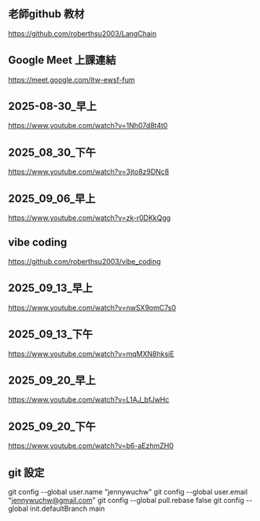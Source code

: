 ## 老師github 教材
https://github.com/roberthsu2003/LangChain

## Google Meet 上課連結
https://meet.google.com/itw-ewsf-fum

## 2025-08-30_早上
https://www.youtube.com/watch?v=1Nh07d8t4t0


## 2025_08_30_下午
https://www.youtube.com/watch?v=3jto8z9DNc8

## 2025_09_06_早上
https://www.youtube.com/watch?v=zk-r0DKkQgg

## vibe coding
https://github.com/roberthsu2003/vibe_coding


## 2025_09_13_早上
https://www.youtube.com/watch?v=nwSX9omC7s0

## 2025_09_13_下午
https://www.youtube.com/watch?v=mqMXN8hksiE

## 2025_09_20_早上
https://www.youtube.com/watch?v=L1AJ_bfJwHc

## 2025_09_20_下午
https://www.youtube.com/watch?v=b6-aEzhmZH0

## git 設定
git config --global user.name "jennywuchw"
git config --global user.email "jennywuchw@gmail.com"
git config --global pull.rebase false
git config --global init.defaultBranch main



